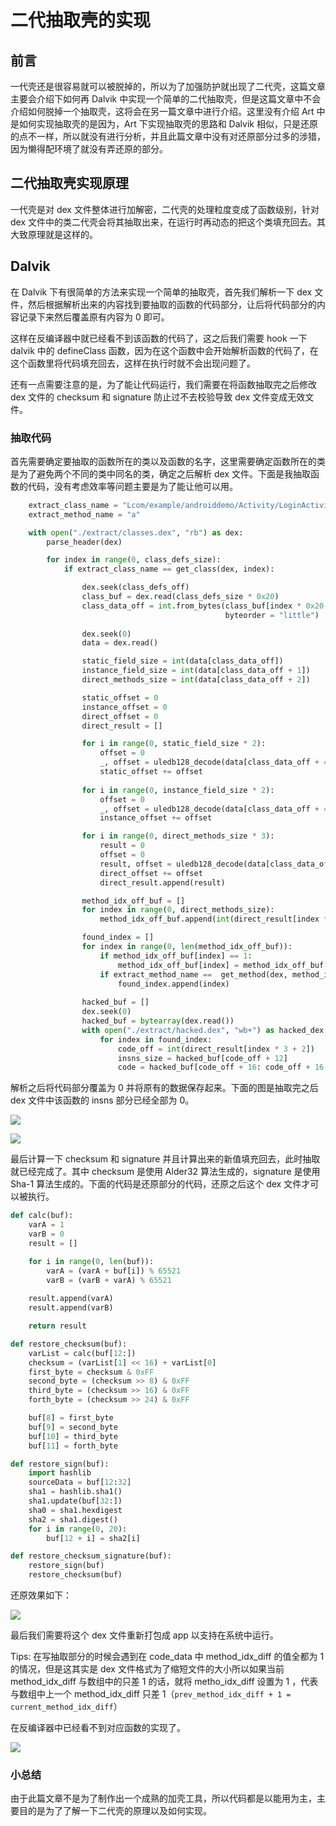 # 二代抽取壳的实现

## 前言

一代壳还是很容易就可以被脱掉的，所以为了加强防护就出现了二代壳，这篇文章主要会介绍下如何再 Dalvik 中实现一个简单的二代抽取壳，但是这篇文章中不会介绍如何脱掉一个抽取壳，这将会在另一篇文章中进行介绍。这里没有介绍 Art 中是如何实现抽取壳的是因为，Art 下实现抽取壳的思路和 Dalvik 相似，只是还原的点不一样，所以就没有进行分析，并且此篇文章中没有对还原部分过多的涉猎，因为懒得配环境了就没有弄还原的部分。

## 二代抽取壳实现原理

一代壳是对 dex 文件整体进行加解密，二代壳的处理粒度变成了函数级别，针对 dex 文件中的类二代壳会将其抽取出来，在运行时再动态的把这个类填充回去。其大致原理就是这样的。

## Dalvik

在 Dalvik 下有很简单的方法来实现一个简单的抽取壳，首先我们解析一下 dex 文件，然后根据解析出来的内容找到要抽取的函数的代码部分，让后将代码部分的内容记录下来然后覆盖原有内容为 0 即可。

这样在反编译器中就已经看不到该函数的代码了，这之后我们需要 hook 一下 dalvik 中的 defineClass 函数，因为在这个函数中会开始解析函数的代码了，在这个函数里将代码填充回去，这样在执行时就不会出现问题了。

还有一点需要注意的是，为了能让代码运行，我们需要在将函数抽取完之后修改 dex 文件的 checksum 和 signature 防止过不去校验导致 dex 文件变成无效文件。

### 抽取代码

首先需要确定要抽取的函数所在的类以及函数的名字，这里需要确定函数所在的类是为了避免两个不同的类中同名的类，确定之后解析 dex 文件。下面是我抽取函数的代码，没有考虑效率等问题主要是为了能让他可以用。

```python
	extract_class_name = "Lcom/example/androiddemo/Activity/LoginActivity;"
	extract_method_name = "a"

	with open("./extract/classes.dex", "rb") as dex:
		parse_header(dex)

		for index in range(0, class_defs_size):
			if extract_class_name == get_class(dex, index):

				dex.seek(class_defs_off)
				class_buf = dex.read(class_defs_size * 0x20)
				class_data_off = int.from_bytes(class_buf[index * 0x20 + 24: index * 0x20 + 28],
												byteorder = "little")
				
				dex.seek(0)
				data = dex.read()

				static_field_size = int(data[class_data_off])
				instance_field_size = int(data[class_data_off + 1])
				direct_methods_size = int(data[class_data_off + 2])

				static_offset = 0
				instance_offset = 0
				direct_offset = 0
				direct_result = []

				for i in range(0, static_field_size * 2):
					offset = 0
					_, offset = uledb128_decode(data[class_data_off + 4:], static_offset)
					static_offset += offset
		
				for i in range(0, instance_field_size * 2):
					offset = 0
					_, offset = uledb128_decode(data[class_data_off + 4 + static_offset:], instance_offset)
					instance_offset += offset

				for i in range(0, direct_methods_size * 3):
					result = 0
					offset = 0
					result, offset = uledb128_decode(data[class_data_off + 4 + static_offset + instance_offset:], direct_offset)
					direct_offset += offset
					direct_result.append(result)

				method_idx_off_buf = []
				for index in range(0, direct_methods_size):
					method_idx_off_buf.append(int(direct_result[index * 3]))

				found_index = []
				for index in range(0, len(method_idx_off_buf)):
					if method_idx_off_buf[index] == 1:
						method_idx_off_buf[index] = method_idx_off_buf[index - 1] + 1 
					if extract_method_name ==  get_method(dex, method_idx_off_buf[index]):
						found_index.append(index)
				
				hacked_buf = []
				dex.seek(0)
				hacked_buf = bytearray(dex.read())
				with open("./extract/hacked.dex", "wb+") as hacked_dex:
					for index in found_index:
						code_off = int(direct_result[index * 3 + 2])
						insns_size = hacked_buf[code_off + 12]
						code = hacked_buf[code_off + 16: code_off + 16 + insns_size * 2]
```

解析之后将代码部分覆盖为 0 并将原有的数据保存起来。下面的图是抽取完之后 dex 文件中该函数的 insns 部分已经全部为 0。

![](img/2021-11-12-15-53-14.png)

![](img/2021-11-12-15-53-48.png)

最后计算一下 checksum 和 signature 并且计算出来的新值填充回去，此时抽取就已经完成了。其中 checksum 是使用 Alder32 算法生成的，signature 是使用 Sha-1 算法生成的。下面的代码是还原部分的代码，还原之后这个 dex 文件才可以被执行。

```python
def calc(buf):
	varA = 1 
	varB = 0 
	result = []

	for i in range(0, len(buf)):
		varA = (varA + buf[i]) % 65521
		varB = (varB + varA) % 65521
	
	result.append(varA)
	result.append(varB)

	return result 

def restore_checksum(buf):
	varList = calc(buf[12:])
	checksum = (varList[1] << 16) + varList[0]
	first_byte = checksum & 0xFF
	second_byte = (checksum >> 8) & 0xFF
	third_byte = (checksum >> 16) & 0xFF
	forth_byte = (checksum >> 24) & 0xFF

	buf[8] = first_byte
	buf[9] = second_byte
	buf[10] = third_byte
	buf[11] = forth_byte

def restore_sign(buf):
	import hashlib
	sourceData = buf[12:32]
	sha1 = hashlib.sha1()
	sha1.update(buf[32:])
	sha0 = sha1.hexdigest
	sha2 = sha1.digest()
	for i in range(0, 20):
		buf[12 + i] = sha2[i]

def restore_checksum_signature(buf):
	restore_sign(buf)
	restore_checksum(buf)
```

还原效果如下：

![](img/2021-11-12-16-35-36.png)

最后我们需要将这个 dex 文件重新打包成 app 以支持在系统中运行。

Tips: 在写抽取部分的时候会遇到在 code_data 中 method_idx_diff 的值全都为 1 的情况，但是这其实是 dex 文件格式为了缩短文件的大小所以如果当前 method_idx_diff 与数组中的只差 1 的话，就将 metho_idx_diff 设置为 1 ，代表与数组中上一个 method_idx_diff 只差 1（`prev_method_idx_diff + 1 = current_method_idx_diff`）

在反编译器中已经看不到对应函数的实现了。

![](img/2021-11-12-17-12-18.png)

### 小总结

由于此篇文章不是为了制作出一个成熟的加壳工具，所以代码都是以能用为主，主要目的是为了了解一下二代壳的原理以及如何实现。